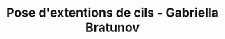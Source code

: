 ---
title: "Pose d'extentions de cils - Gabriella Bratunov"
url: /quebec/pose-dextentions-de-cils-gabriella-bratunov/
shop: beauty
---